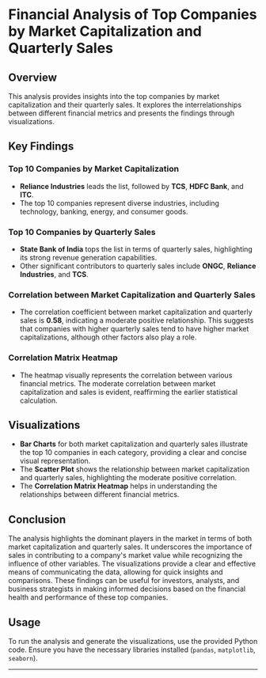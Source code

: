 
# Financial Analysis of Top Companies by Market Capitalization and Quarterly Sales

## Overview
This analysis provides insights into the top companies by market capitalization and their quarterly sales. It explores the interrelationships between different financial metrics and presents the findings through visualizations.

## Key Findings

### Top 10 Companies by Market Capitalization
- **Reliance Industries** leads the list, followed by **TCS**, **HDFC Bank**, and **ITC**.
- The top 10 companies represent diverse industries, including technology, banking, energy, and consumer goods.

### Top 10 Companies by Quarterly Sales
- **State Bank of India** tops the list in terms of quarterly sales, highlighting its strong revenue generation capabilities.
- Other significant contributors to quarterly sales include **ONGC**, **Reliance Industries**, and **TCS**.

### Correlation between Market Capitalization and Quarterly Sales
- The correlation coefficient between market capitalization and quarterly sales is **0.58**, indicating a moderate positive relationship. This suggests that companies with higher quarterly sales tend to have higher market capitalizations, although other factors also play a role.

### Correlation Matrix Heatmap
- The heatmap visually represents the correlation between various financial metrics. The moderate correlation between market capitalization and sales is evident, reaffirming the earlier statistical calculation.

## Visualizations
- **Bar Charts** for both market capitalization and quarterly sales illustrate the top 10 companies in each category, providing a clear and concise visual representation.
- The **Scatter Plot** shows the relationship between market capitalization and quarterly sales, highlighting the moderate positive correlation.
- The **Correlation Matrix Heatmap** helps in understanding the relationships between different financial metrics.

## Conclusion
The analysis highlights the dominant players in the market in terms of both market capitalization and quarterly sales. It underscores the importance of sales in contributing to a company's market value while recognizing the influence of other variables. The visualizations provide a clear and effective means of communicating the data, allowing for quick insights and comparisons. These findings can be useful for investors, analysts, and business strategists in making informed decisions based on the financial health and performance of these top companies.

## Usage
To run the analysis and generate the visualizations, use the provided Python code. Ensure you have the necessary libraries installed (`pandas`, `matplotlib`, `seaborn`).

---
